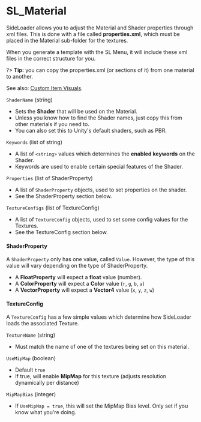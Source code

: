# SL_Material

SideLoader allows you to adjust the Material and Shader properties through xml files. This is done with a file called <b>properties.xml</b>, which must be placed in the Material sub-folder for the textures.

When you generate a template with the SL Menu, it will include these xml files in the correct structure for you.

?> <b>Tip:</b> you can copy the properties.xml (or sections of it) from one material to another.

See also: [Custom Item Visuals](Guides/ItemVisuals.md).

`ShaderName` (string)
* Sets the <b>Shader</b> that will be used on the Material.
* Unless you know how to find the Shader names, just copy this from other materials if you need to.
* You can also set this to Unity's default shaders, such as PBR.

`Keywords` (list of string)
* A list of `<string>` values which determines the <b>enabled keywords</b> on the Shader.
* Keywords are used to enable certain special features of the Shader.

`Properties` (list of ShaderProperty)
* A list of `ShaderProperty` objects, used to set properties on the shader.
* See the ShaderProperty section below.

`TextureConfigs` (list of TextureConfig)
* A list of `TextureConfig` objects, used to set some config values for the Textures.
* See the TextureConfig section below.

#### ShaderProperty

A `ShaderProperty` only has one value, called `Value`. However, the type of this value will vary depending on the type of ShaderProperty.

* A <b>FloatProperty</b> will expect a <b>float</b> value (number).
* A <b>ColorProperty</b> will expect a <b>Color</b> value (`r`, `g`, `b`, `a`)
* A <b>VectorProperty</b> will expect a <b>Vector4</b> value (`x`, `y`, `z`, `w`)

#### TextureConfig

A `TextureConfig` has a few simple values which determine how SideLoader loads the associated Texture.

`TextureName` (string)
* Must match the name of one of the textures being set on this material.

`UseMipMap` (boolean)
* Default `true`
* If true, will enable <b>MipMap</b> for this texture (adjusts resolution dynamically per distance)

`MipMapBias` (integer)
* If `UseMipMap = true`, this will set the MipMap Bias level. Only set if you know what you're doing.